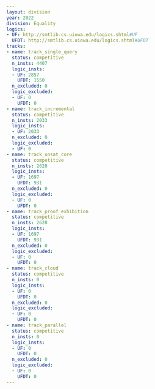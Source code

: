 ```yaml
---
layout: division
year: 2022
division: Equality
logics: 
- UF: http://smtlib.cs.uiowa.edu/logics.shtml#UF
  UFDT: http://smtlib.cs.uiowa.edu/logics.shtml#UFDT
tracks:
- name: track_single_query
  status: competitive
  n_insts: 4407
  logic_insts:
  - UF: 2857
    UFDT: 1550
  n_excluded: 0
  logic_excluded:
  - UF: 0
    UFDT: 0
- name: track_incremental
  status: competitive
  n_insts: 2033
  logic_insts:
  - UF: 2033
  n_excluded: 0
  logic_excluded:
  - UF: 0
- name: track_unsat_core
  status: competitive
  n_insts: 2628
  logic_insts:
  - UF: 1697
    UFDT: 931
  n_excluded: 0
  logic_excluded:
  - UF: 0
    UFDT: 0
- name: track_proof_exhibition
  status: competitive
  n_insts: 2628
  logic_insts:
  - UF: 1697
    UFDT: 931
  n_excluded: 0
  logic_excluded:
  - UF: 0
    UFDT: 0
- name: track_cloud
  status: competitive
  n_insts: 0
  logic_insts:
  - UF: 0
    UFDT: 0
  n_excluded: 0
  logic_excluded:
  - UF: 0
    UFDT: 0
- name: track_parallel
  status: competitive
  n_insts: 0
  logic_insts:
  - UF: 0
    UFDT: 0
  n_excluded: 0
  logic_excluded:
  - UF: 0
    UFDT: 0
---
```


